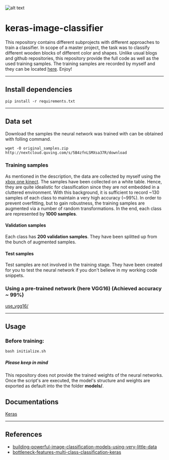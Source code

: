 ![alt text](https://viblo.asia/uploads/1b042898-d4d8-4a90-b7aa-831eea3a5f83.png)


# keras-image-classifier
This repository contains different subprojects with different approaches to train a classifier. In scope of a master project, the task was to classify different wooden blocks of different color and shapes. Unlike usual blogs and github repositories, this repository provide the full code as well as the used training samples. The training samples are recorded by myself and they can be located [here](https://github.com/Quving/keras-image-classifier/tree/master/data/). Enjoy!

___

## Install dependencies
``` pip install -r requirements.txt ```
___
## Data set
Download the samples the neural network was trained with can be obtained with folling command.

``` wget -O original_samples.zip http://nextcloud.quving.com/s/5B4zfnLSMXsa37R/download ```
### Training samples
As mentioned in the description, the data are collected by myself using the [xbox one kinect](https://www.xbox.com/de-DE/xbox-one/accessories/kinect). The samples have been collected on a white table. Hence, they are quite idealistic for classification since they are not embedded in a cluttered environment. With this background, it is sufficient to record ~130 samples of each class to maintain a very high accuracy (~99%). In order to prevent overfitting, but to gain robustness, the training samples are augmented via a number of random transformations. In the end, each class are represented by **1000 samples**.

#### Validation samples
Each class has **200 validation samples**. They have been splitted up from the bunch of augmented samples.

#### Test samples
Test samples are not involved in the training stage. They have been created for you to test the neural network if you don't believe in my working code snippets.

### Using a pre-trained network (here VGG16) (Achieved accuracy ~ 99%)
[use_vgg16/](https://github.com/Quving/keras-image-classifier/tree/master/use-vgg16)

___

## Usage

### Before training:

``` bash initialize.sh ```

##### Please keep in mind
This repository does not provide the trained weights of the neural networks. Once the script's are executed, the model's structure and weights are exported as default into the the folder **models/**.

## Documentations
[Keras](https://keras.io/)

___
## References
- [building-powerful-image-classification-models-using-very-little-data](https://blog.keras.io/building-powerful-image-classification-models-using-very-little-data.html)
- [bottleneck-features-multi-class-classification-keras](http://www.codesofinterest.com/2017/08/bottleneck-features-multi-class-classification-keras.html)
